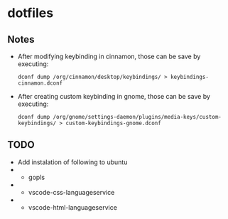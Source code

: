 # dotfiles

## Notes

* After modifying keybinding in cinnamon, those can be save by executing:
    ```
    dconf dump /org/cinnamon/desktop/keybindings/ > keybindings-cinnamon.dconf
    ```
* After creating custom keybinding in gnome, those can be save by executing:
    ```
    dconf dump /org/gnome/settings-daemon/plugins/media-keys/custom-keybindings/ > custom-keybindings-gnome.dconf
    ```

## TODO

* Add instalation of following to ubuntu
* * gopls
* * vscode-css-languageservice
* * vscode-html-languageservice

